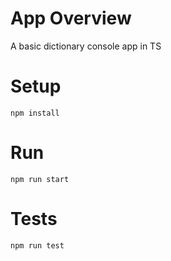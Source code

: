 # App Overview

A basic dictionary console app in TS

# Setup

`npm install`

# Run

`npm run start`

# Tests

`npm run test`

